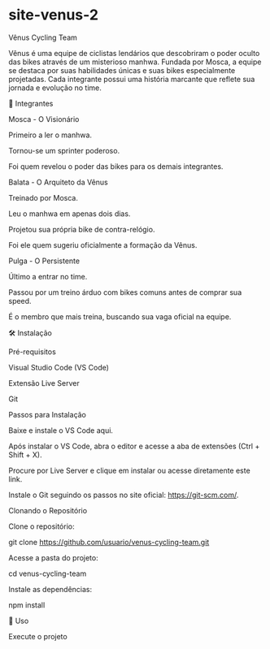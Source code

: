 # site-venus-2
Vênus Cycling Team

Vênus é uma equipe de ciclistas lendários que descobriram o poder oculto das bikes através de um misterioso manhwa. Fundada por Mosca, a equipe se destaca por suas habilidades únicas e suas bikes especialmente projetadas. Cada integrante possui uma história marcante que reflete sua jornada e evolução no time.

🚴 Integrantes

Mosca - O Visionário

Primeiro a ler o manhwa.

Tornou-se um sprinter poderoso.

Foi quem revelou o poder das bikes para os demais integrantes.

Balata - O Arquiteto da Vênus

Treinado por Mosca.

Leu o manhwa em apenas dois dias.

Projetou sua própria bike de contra-relógio.

Foi ele quem sugeriu oficialmente a formação da Vênus.

Pulga - O Persistente

Último a entrar no time.

Passou por um treino árduo com bikes comuns antes de comprar sua speed.

É o membro que mais treina, buscando sua vaga oficial na equipe.

🛠️ Instalação

Pré-requisitos

Visual Studio Code (VS Code)

Extensão Live Server

Git

Passos para Instalação

Baixe e instale o VS Code aqui.

Após instalar o VS Code, abra o editor e acesse a aba de extensões (Ctrl + Shift + X).

Procure por Live Server e clique em instalar ou acesse diretamente este link.

Instale o Git seguindo os passos no site oficial: https://git-scm.com/.

Clonando o Repositório

Clone o repositório:

git clone https://github.com/usuario/venus-cycling-team.git

Acesse a pasta do projeto:

cd venus-cycling-team

Instale as dependências:

npm install

🚀 Uso

Execute o projeto



